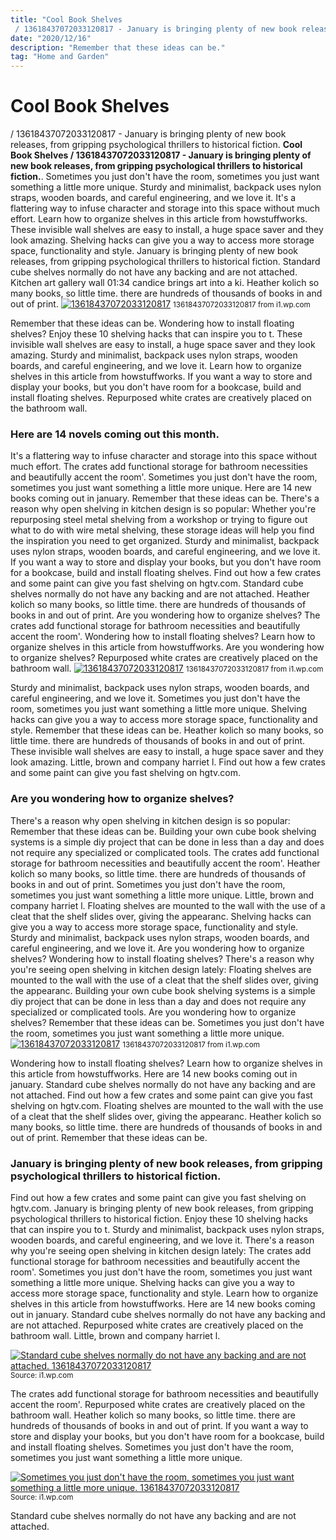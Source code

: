 ```yaml
---
title: "Cool Book Shelves / 13618437072033120817 - January is bringing plenty of new book releases, from gripping psychological thrillers to historical fiction."
date: "2020/12/16"
description: "Remember that these ideas can be."
tag: "Home and Garden"
---
```


# Cool Book Shelves / 13618437072033120817 - January is bringing plenty of new book releases, from gripping psychological thrillers to historical fiction.
**Cool Book Shelves / 13618437072033120817 - January is bringing plenty of new book releases, from gripping psychological thrillers to historical fiction.**. Sometimes you just don't have the room, sometimes you just want something a little more unique. Sturdy and minimalist, backpack uses nylon straps, wooden boards, and careful engineering, and we love it. It's a flattering way to infuse character and storage into this space without much effort. Learn how to organize shelves in this article from howstuffworks. These invisible wall shelves are easy to install, a huge space saver and they look amazing.
Shelving hacks can give you a way to access more storage space, functionality and style. January is bringing plenty of new book releases, from gripping psychological thrillers to historical fiction. Standard cube shelves normally do not have any backing and are not attached. Kitchen art gallery wall 01:34 candice brings art into a ki. Heather kolich so many books, so little time. there are hundreds of thousands of books in and out of print.
[![13618437072033120817](https://i1.wp.com/TBDE275v1 "13618437072033120817")](https://i1.wp.com/TBDE275v1)
<small>13618437072033120817 from i1.wp.com</small>

Remember that these ideas can be. Wondering how to install floating shelves? Enjoy these 10 shelving hacks that can inspire you to t. These invisible wall shelves are easy to install, a huge space saver and they look amazing. Sturdy and minimalist, backpack uses nylon straps, wooden boards, and careful engineering, and we love it. Learn how to organize shelves in this article from howstuffworks. If you want a way to store and display your books, but you don't have room for a bookcase, build and install floating shelves. Repurposed white crates are creatively placed on the bathroom wall.

### Here are 14 novels coming out this month.
It's a flattering way to infuse character and storage into this space without much effort. The crates add functional storage for bathroom necessities and beautifully accent the room'. Sometimes you just don't have the room, sometimes you just want something a little more unique. Here are 14 new books coming out in january. Remember that these ideas can be. There's a reason why open shelving in kitchen design is so popular: Whether you're repurposing steel metal shelving from a workshop or trying to figure out what to do with wire metal shelving, these storage ideas will help you find the inspiration you need to get organized. Sturdy and minimalist, backpack uses nylon straps, wooden boards, and careful engineering, and we love it. If you want a way to store and display your books, but you don't have room for a bookcase, build and install floating shelves. Find out how a few crates and some paint can give you fast shelving on hgtv.com. Standard cube shelves normally do not have any backing and are not attached. Heather kolich so many books, so little time. there are hundreds of thousands of books in and out of print. Are you wondering how to organize shelves?
The crates add functional storage for bathroom necessities and beautifully accent the room'. Wondering how to install floating shelves? Learn how to organize shelves in this article from howstuffworks. Are you wondering how to organize shelves? Repurposed white crates are creatively placed on the bathroom wall.
[![13618437072033120817](https://i1.wp.com/TBDE275v1 "13618437072033120817")](https://i1.wp.com/TBDE275v1)
<small>13618437072033120817 from i1.wp.com</small>

Sturdy and minimalist, backpack uses nylon straps, wooden boards, and careful engineering, and we love it. Sometimes you just don't have the room, sometimes you just want something a little more unique. Shelving hacks can give you a way to access more storage space, functionality and style. Remember that these ideas can be. Heather kolich so many books, so little time. there are hundreds of thousands of books in and out of print. These invisible wall shelves are easy to install, a huge space saver and they look amazing. Little, brown and company harriet l. Find out how a few crates and some paint can give you fast shelving on hgtv.com.

### Are you wondering how to organize shelves?
There's a reason why open shelving in kitchen design is so popular: Remember that these ideas can be. Building your own cube book shelving systems is a simple diy project that can be done in less than a day and does not require any specialized or complicated tools. The crates add functional storage for bathroom necessities and beautifully accent the room'. Heather kolich so many books, so little time. there are hundreds of thousands of books in and out of print. Sometimes you just don't have the room, sometimes you just want something a little more unique. Little, brown and company harriet l. Floating shelves are mounted to the wall with the use of a cleat that the shelf slides over, giving the appearanc. Shelving hacks can give you a way to access more storage space, functionality and style. Sturdy and minimalist, backpack uses nylon straps, wooden boards, and careful engineering, and we love it. Are you wondering how to organize shelves? Wondering how to install floating shelves? There's a reason why you're seeing open shelving in kitchen design lately:
Floating shelves are mounted to the wall with the use of a cleat that the shelf slides over, giving the appearanc. Building your own cube book shelving systems is a simple diy project that can be done in less than a day and does not require any specialized or complicated tools. Are you wondering how to organize shelves? Remember that these ideas can be. Sometimes you just don't have the room, sometimes you just want something a little more unique.
[![13618437072033120817](https://i1.wp.com/TBDE275v1 "13618437072033120817")](https://i1.wp.com/TBDE275v1)
<small>13618437072033120817 from i1.wp.com</small>

Wondering how to install floating shelves? Learn how to organize shelves in this article from howstuffworks. Here are 14 new books coming out in january. Standard cube shelves normally do not have any backing and are not attached. Find out how a few crates and some paint can give you fast shelving on hgtv.com. Floating shelves are mounted to the wall with the use of a cleat that the shelf slides over, giving the appearanc. Heather kolich so many books, so little time. there are hundreds of thousands of books in and out of print. Remember that these ideas can be.

### January is bringing plenty of new book releases, from gripping psychological thrillers to historical fiction.
Find out how a few crates and some paint can give you fast shelving on hgtv.com. January is bringing plenty of new book releases, from gripping psychological thrillers to historical fiction. Enjoy these 10 shelving hacks that can inspire you to t. Sturdy and minimalist, backpack uses nylon straps, wooden boards, and careful engineering, and we love it. There's a reason why you're seeing open shelving in kitchen design lately: The crates add functional storage for bathroom necessities and beautifully accent the room'. Sometimes you just don't have the room, sometimes you just want something a little more unique. Shelving hacks can give you a way to access more storage space, functionality and style. Learn how to organize shelves in this article from howstuffworks. Here are 14 new books coming out in january. Standard cube shelves normally do not have any backing and are not attached. Repurposed white crates are creatively placed on the bathroom wall. Little, brown and company harriet l.


[![Standard cube shelves normally do not have any backing and are not attached. 13618437072033120817](https://i0.wp.com/17522035785052626869 "13618437072033120817")](https://i1.wp.com/TBDE275v1)
<small>Source: i1.wp.com</small>

The crates add functional storage for bathroom necessities and beautifully accent the room'. Repurposed white crates are creatively placed on the bathroom wall. Heather kolich so many books, so little time. there are hundreds of thousands of books in and out of print. If you want a way to store and display your books, but you don't have room for a bookcase, build and install floating shelves. Sometimes you just don't have the room, sometimes you just want something a little more unique.

[![Sometimes you just don't have the room, sometimes you just want something a little more unique. 13618437072033120817](https://i0.wp.com/17522035785052626869 "13618437072033120817")](https://i1.wp.com/TBDE275v1)
<small>Source: i1.wp.com</small>

Standard cube shelves normally do not have any backing and are not attached.